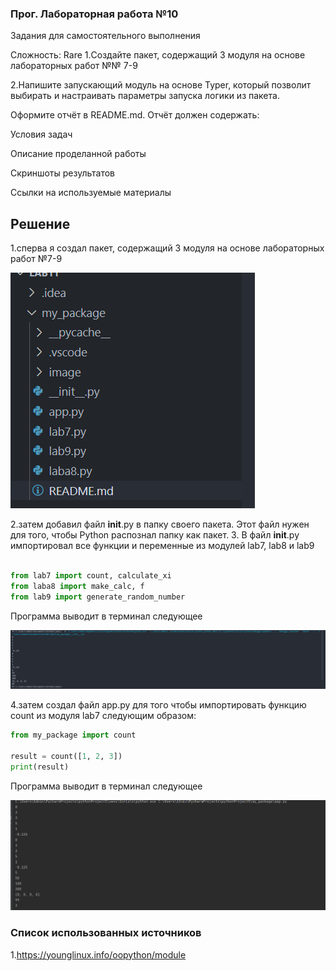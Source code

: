 ### Прог. Лабораторная работа №10
Задания для самостоятельного выполнения

Сложность:
Rare
1.Создайте пакет, содержащий 3 модуля на основе лабораторных работ №№ 7-9

2.Напишите запускающий модуль на основе Typer, который позволит выбирать и настраивать параметры запуска логики из пакета.

Оформите отчёт в README.md. Отчёт должен содержать:

Условия задач

Описание проделанной работы

Скриншоты результатов

Ссылки на используемые материалы

## Решение 
1.сперва я создал пакет, содержащий 3 модуля на основе лабораторных работ №7-9

![1702826652722](image/README/1702826652722.png)

 2.затем добавил файл  __init__.py в папку своего пакета. Этот файл нужен для того, чтобы Python распознал папку как пакет.
 3. В файл __init__.py импортировал  все функции и переменные из модулей lab7, lab8 и lab9
```python

from lab7 import count, calculate_xi
from laba8 import make_calc, f
from lab9 import generate_random_number
 ```
 Программа выводит в терминал следующее 

 ![1702827048131](image/README/1702827048131.png)

 4.затем создал файл app.py для того чтобы  импортировать функцию count из модуля lab7 следующим образом:

```python
from my_package import count

result = count([1, 2, 3])
print(result)
```
 Программа выводит в терминал следующее

 ![1702827162699](image/README/1702827162699.png)

### Список использованных источников

1.https://younglinux.info/oopython/module